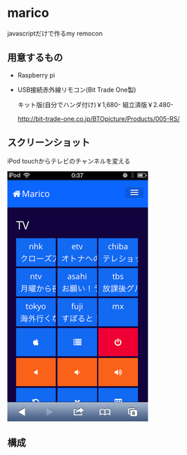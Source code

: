marico
======

javascriptだけで作るmy remocon

用意するもの
----
* Raspberry pi
* USB接続赤外線リモコン(Bit Trade One製)
  
    キット版(自分でハンダ付け)￥1,680- 組立済版￥2.480-
  
    http://bit-trade-one.co.jp/BTOpicture/Products/005-RS/

スクリーンショット
----
iPod touchからテレビのチャンネルを変える  
  
  
![iPhoneやiPad、iPod touchからテレビのチャンネルを変えることができます](./md-image/screen-shot-tv.png "ボタンをクリックするとチャンネルが変わります")
  
  
構成
---


